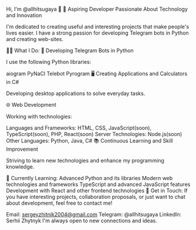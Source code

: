 Hi, I'm @allhitsugaya 👋
🚀 Aspiring Developer Passionate About Technology and Innovation

I'm dedicated to creating useful and interesting projects that make people's lives easier. I have a strong passion for developing Telegram bots in Python and creating web-sites.

👨‍💻 What I Do:
🐍 Developing Telegram Bots in Python

I use the following Python libraries:

aiogram
PyNaCl
Telebot
Pyrogram
🖥️ Creating Applications and Calculators in C#

Developing desktop applications to solve everyday tasks.

🌐 Web Development

Working with technologies:

Languages and Frameworks: HTML, CSS, JavaScript(soon), TypeScript(soon), PHP, React(soon)
Server Technologies: Node.js(soon)
Other Languages: Python, Java, C#
📚 Continuous Learning and Skill Improvement

Striving to learn new technologies and enhance my programming knowledge.

🌱 Currently Learning:
Advanced Python and its libraries
Modern web technologies and frameworks
TypeScript and advanced JavaScript features
Development with React and other frontend technologies
🤝 Get in Touch:
If you have interesting projects, collaboration proposals, or just want to chat about development, feel free to contact me!

Email: sergeyzhitnik2004@gmail.com
Telegram: @allhitsugaya
LinkedIn: Serhii Zhytnyk
I'm always open to new connections and ideas.
